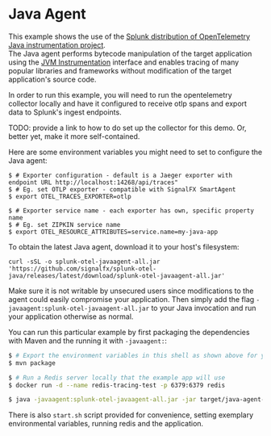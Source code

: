# Java Agent

This example shows the use of the [Splunk distribution of OpenTelemetry Java instrumentation project](https://github.com/signalfx/splunk-otel-java).  
The Java agent performs bytecode manipulation of the target application using the [JVM
Instrumentation](https://docs.oracle.com/javase/8/docs/api/java/lang/instrument/package-summary.html)
interface and enables tracing of many popular libraries and frameworks without
modification of the target application's source code.

In order to run this example, you will need to run the opentelemetry collector locally and have it configured to 
receive otlp spans and export data to Splunk's ingest endpoints. 

TODO: provide a link to how to do set up the collector for this demo. Or, better yet, make it more self-contained.

Here are some environment variables you might need to set to configure the Java
agent:
```
$ # Exporter configuration - default is a Jaeger exporter with endpoint URL http://localhost:14268/api/traces"
$ # Eg. set OTLP exporter - compatible with SignalFX SmartAgent
$ export OTEL_TRACES_EXPORTER=otlp

$ # Exporter service name - each exporter has own, specific property name
$ # Eg. set ZIPKIN service name
$ export OTEL_RESOURCE_ATTRIBUTES=service.name=my-java-app
```

To obtain the latest Java agent, download it to your host's filesystem:

```
curl -sSL -o splunk-otel-javaagent-all.jar 'https://github.com/signalfx/splunk-otel-java/releases/latest/download/splunk-otel-javaagent-all.jar'
```

Make sure it is not writable by unsecured users since modifications to the
agent could easily compromise your application. Then simply add the flag
`-javaagent:splunk-otel-javaagent-all.jar` to your Java invocation and run your
application otherwise as normal.

You can run this particular example by first packaging the dependencies with
Maven and the running it with `-javaagent:`:

```sh
$ # Export the environment variables in this shell as shown above for your org
$ mvn package

$ # Run a Redis server locally that the example app will use
$ docker run -d --name redis-tracing-test -p 6379:6379 redis

$ java -javaagent:splunk-otel-javaagent-all.jar -jar target/java-agent-example-1.0-SNAPSHOT-shaded.jar https://google.com
```
There is also `start.sh` script provided for convenience, setting exemplary environmental variables, running redis and the application.